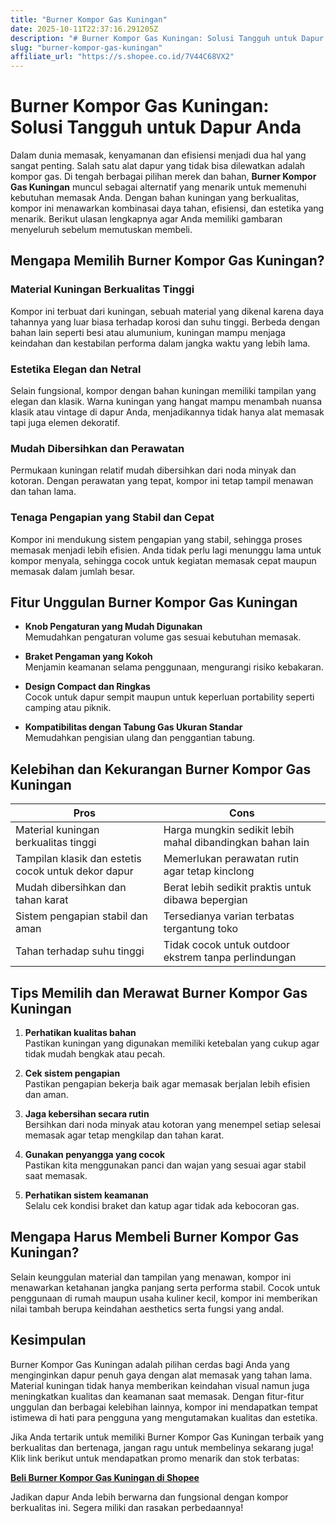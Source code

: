 ```yaml
---
title: "Burner Kompor Gas Kuningan"
date: 2025-10-11T22:37:16.291205Z
description: "# Burner Kompor Gas Kuningan: Solusi Tangguh untuk Dapur Anda..."
slug: "burner-kompor-gas-kuningan"
affiliate_url: "https://s.shopee.co.id/7V44C68VX2"
---
```

# Burner Kompor Gas Kuningan: Solusi Tangguh untuk Dapur Anda

Dalam dunia memasak, kenyamanan dan efisiensi menjadi dua hal yang sangat penting. Salah satu alat dapur yang tidak bisa dilewatkan adalah kompor gas. Di tengah berbagai pilihan merek dan bahan, **Burner Kompor Gas Kuningan** muncul sebagai alternatif yang menarik untuk memenuhi kebutuhan memasak Anda. Dengan bahan kuningan yang berkualitas, kompor ini menawarkan kombinasai daya tahan, efisiensi, dan estetika yang menarik. Berikut ulasan lengkapnya agar Anda memiliki gambaran menyeluruh sebelum memutuskan membeli.

## Mengapa Memilih Burner Kompor Gas Kuningan?

### Material Kuningan Berkualitas Tinggi
Kompor ini terbuat dari kuningan, sebuah material yang dikenal karena daya tahannya yang luar biasa terhadap korosi dan suhu tinggi. Berbeda dengan bahan lain seperti besi atau alumunium, kuningan mampu menjaga keindahan dan kestabilan performa dalam jangka waktu yang lebih lama.

### Estetika Elegan dan Netral
Selain fungsional, kompor dengan bahan kuningan memiliki tampilan yang elegan dan klasik. Warna kuningan yang hangat mampu menambah nuansa klasik atau vintage di dapur Anda, menjadikannya tidak hanya alat memasak tapi juga elemen dekoratif.

### Mudah Dibersihkan dan Perawatan
Permukaan kuningan relatif mudah dibersihkan dari noda minyak dan kotoran. Dengan perawatan yang tepat, kompor ini tetap tampil menawan dan tahan lama.

### Tenaga Pengapian yang Stabil dan Cepat
Kompor ini mendukung sistem pengapian yang stabil, sehingga proses memasak menjadi lebih efisien. Anda tidak perlu lagi menunggu lama untuk kompor menyala, sehingga cocok untuk kegiatan memasak cepat maupun memasak dalam jumlah besar.

## Fitur Unggulan Burner Kompor Gas Kuningan

- **Knob Pengaturan yang Mudah Digunakan**  
  Memudahkan pengaturan volume gas sesuai kebutuhan memasak.

- **Braket Pengaman yang Kokoh**  
  Menjamin keamanan selama penggunaan, mengurangi risiko kebakaran.

- **Design Compact dan Ringkas**  
  Cocok untuk dapur sempit maupun untuk keperluan portability seperti camping atau piknik.

- **Kompatibilitas dengan Tabung Gas Ukuran Standar**  
  Memudahkan pengisian ulang dan penggantian tabung.

## Kelebihan dan Kekurangan Burner Kompor Gas Kuningan

|**Pros** |**Cons** |
|---|---|
| Material kuningan berkualitas tinggi | Harga mungkin sedikit lebih mahal dibandingkan bahan lain |
| Tampilan klasik dan estetis cocok untuk dekor dapur | Memerlukan perawatan rutin agar tetap kinclong |
| Mudah dibersihkan dan tahan karat | Berat lebih sedikit praktis untuk dibawa bepergian |
| Sistem pengapian stabil dan aman | Tersedianya varian terbatas tergantung toko |
| Tahan terhadap suhu tinggi | Tidak cocok untuk outdoor ekstrem tanpa perlindungan |

## Tips Memilih dan Merawat Burner Kompor Gas Kuningan

1. **Perhatikan kualitas bahan**  
Pastikan kuningan yang digunakan memiliki ketebalan yang cukup agar tidak mudah bengkak atau pecah.

2. **Cek sistem pengapian**  
Pastikan pengapian bekerja baik agar memasak berjalan lebih efisien dan aman.

3. **Jaga kebersihan secara rutin**  
Bersihkan dari noda minyak atau kotoran yang menempel setiap selesai memasak agar tetap mengkilap dan tahan karat.

4. **Gunakan penyangga yang cocok**  
Pastikan kita menggunakan panci dan wajan yang sesuai agar stabil saat memasak.

5. **Perhatikan sistem keamanan**  
Selalu cek kondisi braket dan katup agar tidak ada kebocoran gas.

## Mengapa Harus Membeli Burner Kompor Gas Kuningan?

Selain keunggulan material dan tampilan yang menawan, kompor ini menawarkan ketahanan jangka panjang serta performa stabil. Cocok untuk penggunaan di rumah maupun usaha kuliner kecil, kompor ini memberikan nilai tambah berupa keindahan aesthetics serta fungsi yang andal.

## Kesimpulan

Burner Kompor Gas Kuningan adalah pilihan cerdas bagi Anda yang menginginkan dapur penuh gaya dengan alat memasak yang tahan lama. Material kuningan tidak hanya memberikan keindahan visual namun juga meningkatkan kualitas dan keamanan saat memasak. Dengan fitur-fitur unggulan dan berbagai kelebihan lainnya, kompor ini mendapatkan tempat istimewa di hati para pengguna yang mengutamakan kualitas dan estetika.

Jika Anda tertarik untuk memiliki Burner Kompor Gas Kuningan terbaik yang berkualitas dan bertenaga, jangan ragu untuk membelinya sekarang juga! Klik link berikut untuk mendapatkan promo menarik dan stok terbatas:

[**Beli Burner Kompor Gas Kuningan di Shopee**](https://s.shopee.co.id/7V44C68VX2)

Jadikan dapur Anda lebih berwarna dan fungsional dengan kompor berkualitas ini. Segera miliki dan rasakan perbedaannya!